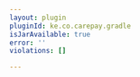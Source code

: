 ```yaml
---
layout: plugin
pluginId: ke.co.carepay.gradle
isJarAvailable: true
error: ''
violations: []

---
```

